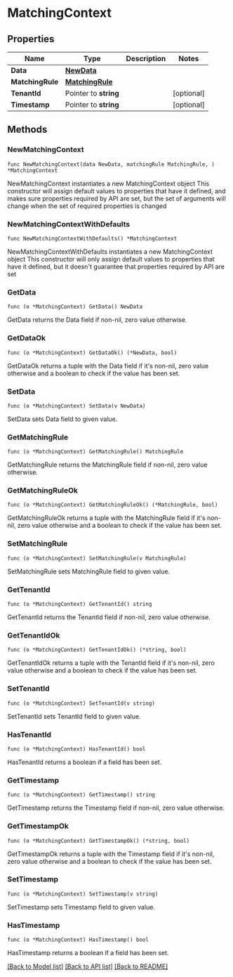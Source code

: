 # MatchingContext

## Properties

Name | Type | Description | Notes
------------ | ------------- | ------------- | -------------
**Data** | [**NewData**](NewData.md) |  | 
**MatchingRule** | [**MatchingRule**](MatchingRule.md) |  | 
**TenantId** | Pointer to **string** |  | [optional] 
**Timestamp** | Pointer to **string** |  | [optional] 

## Methods

### NewMatchingContext

`func NewMatchingContext(data NewData, matchingRule MatchingRule, ) *MatchingContext`

NewMatchingContext instantiates a new MatchingContext object
This constructor will assign default values to properties that have it defined,
and makes sure properties required by API are set, but the set of arguments
will change when the set of required properties is changed

### NewMatchingContextWithDefaults

`func NewMatchingContextWithDefaults() *MatchingContext`

NewMatchingContextWithDefaults instantiates a new MatchingContext object
This constructor will only assign default values to properties that have it defined,
but it doesn't guarantee that properties required by API are set

### GetData

`func (o *MatchingContext) GetData() NewData`

GetData returns the Data field if non-nil, zero value otherwise.

### GetDataOk

`func (o *MatchingContext) GetDataOk() (*NewData, bool)`

GetDataOk returns a tuple with the Data field if it's non-nil, zero value otherwise
and a boolean to check if the value has been set.

### SetData

`func (o *MatchingContext) SetData(v NewData)`

SetData sets Data field to given value.


### GetMatchingRule

`func (o *MatchingContext) GetMatchingRule() MatchingRule`

GetMatchingRule returns the MatchingRule field if non-nil, zero value otherwise.

### GetMatchingRuleOk

`func (o *MatchingContext) GetMatchingRuleOk() (*MatchingRule, bool)`

GetMatchingRuleOk returns a tuple with the MatchingRule field if it's non-nil, zero value otherwise
and a boolean to check if the value has been set.

### SetMatchingRule

`func (o *MatchingContext) SetMatchingRule(v MatchingRule)`

SetMatchingRule sets MatchingRule field to given value.


### GetTenantId

`func (o *MatchingContext) GetTenantId() string`

GetTenantId returns the TenantId field if non-nil, zero value otherwise.

### GetTenantIdOk

`func (o *MatchingContext) GetTenantIdOk() (*string, bool)`

GetTenantIdOk returns a tuple with the TenantId field if it's non-nil, zero value otherwise
and a boolean to check if the value has been set.

### SetTenantId

`func (o *MatchingContext) SetTenantId(v string)`

SetTenantId sets TenantId field to given value.

### HasTenantId

`func (o *MatchingContext) HasTenantId() bool`

HasTenantId returns a boolean if a field has been set.

### GetTimestamp

`func (o *MatchingContext) GetTimestamp() string`

GetTimestamp returns the Timestamp field if non-nil, zero value otherwise.

### GetTimestampOk

`func (o *MatchingContext) GetTimestampOk() (*string, bool)`

GetTimestampOk returns a tuple with the Timestamp field if it's non-nil, zero value otherwise
and a boolean to check if the value has been set.

### SetTimestamp

`func (o *MatchingContext) SetTimestamp(v string)`

SetTimestamp sets Timestamp field to given value.

### HasTimestamp

`func (o *MatchingContext) HasTimestamp() bool`

HasTimestamp returns a boolean if a field has been set.


[[Back to Model list]](../README.md#documentation-for-models) [[Back to API list]](../README.md#documentation-for-api-endpoints) [[Back to README]](../README.md)



